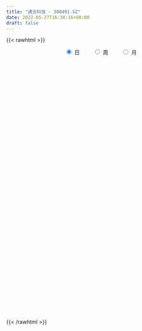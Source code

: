 ```yaml
---
title: "通合科技 - 300491.SZ"
date: 2022-05-27T16:38:16+08:00
draft: false
---
```

{{< rawhtml >}}
    <div style="text-align: center">
        <label style="padding: 1rem;"><input style="margin-right: .5rem" type="radio" name="period" value="D" checked onclick="period_change(this)">日</label>
        <label style="padding: 1rem;"><input style="margin-right: .5rem" type="radio" name="period" value="W" onclick="period_change(this)">周</label>
        <label style="padding: 1rem;"><input style="margin-right: .5rem" type="radio" name="period" value="M" onclick="period_change(this)">月</label>
    </div>
    <div id="chart" style="height: 700px;"></div> 
    <script type="text/javascript">
        const D_v = [13948.4,19381.8,37570.8,44310.82,24847.6,24308.0,22310.34,43161.8,25888.76,32641.6,29821.09,26709.0,24674.2,57715.1,30595.49,54044.24,35312.64,36732.46,38166.21,47975.69,41730.93,34390.0,60940.19,78480.34,66403.81,38265.6,37813.11,47685.21,25389.21,31245.76,39260.74,50496.98,183956.78,298809.95,204972.98,153844.11,131184.79,96449.18,89684.79,148715.15,94822.74,67971.84,66356.14,70506.58,135313.37,93362.8,114290.88,86004.37,120720.79,90449.2,81384.97,90164.79,79800.4,69848.74,54731.0,87238.56,175031.48,116162.11,84969.33,101105.66,153145.0,108611.8,148462.57,102887.6,74727.63,50065.28,94101.2,109326.62,93321.4,82249.11,74484.8,64352.8,58647.03,104726.6,65065.07,79032.83,62464.39,82019.24,49736.4,44159.23,71200.8,50047.88,137968.88,170698.85,110207.08,80088.33,75587.14,70370.25,44088.8,94735.46,96873.98,131435.07,89977.37,140534.05,101908.01,87140.6,71584.44,60074.8,54186.51,68795.0,84301.0,37266.68,51797.6,45757.16,35556.63,32199.0,34395.0,60152.57,74424.2,90766.2,123792.67,120456.32,139812.92,96627.62,89990.58,117020.4,94925.38,129315.22,101140.18,143274.57,129449.69,142805.07,129627.23,231853.88,146975.23,140693.55,157129.57,135102.88,112829.62,151051.4,130101.94,99855.54,101857.8,70991.2,88639.0,97777.0,140818.12,104397.31,72993.0,82160.66,89015.31,119123.17,78336.4,99829.86,83270.2,118944.56,196925.03,90594.37,92175.0,82746.0,92201.4,58481.2,49158.0,45427.2,48865.8,43125.2,60038.0,91337.6,46586.0,43777.4,27794.2,28643.0,59192.2,140447.2,77414.83,89597.28,100137.86,95475.76,61672.16,29931.6,116539.83,126278.76,71324.0,44409.8,43514.2,26745.6,25622.0,32404.8,26249.0,31360.85,18147.0,20364.0,25298.13,32607.0,26745.8,26360.0,33262.0,40231.0,74532.64,41533.0,40263.47,55931.47,37433.45,30846.45,29253.4,28991.84,34768.91,33698.2,23531.97,30594.0,28969.45,27996.0,35740.4,31492.0,25832.0,41616.0,29154.0,26203.4,18177.5,22438.24,61818.6,41192.31,27184.8,24584.4,20465.4,19600.62,25290.0,19695.0,17315.0,17109.8,14377.6,10353.0,19375.02,17492.8,11838.2,14269.0,16331.0,12161.0,23983.2,30646.0,32440.6,26113.42,23576.0,16878.61,15100.0,12103.2,12994.0,21271.4,24965.0,16745.0,14094.0,10945.0,19237.8,22399.0,21374.0,101360.71,65203.04,56512.02,39647.31,23442.84]
const D_histogram = [0.0,-0.0165670655,-0.0024705036,0.0199204108,0.0309937992,0.0336906603,0.0372881174,0.0456373335,0.0455933062,0.0624784581,0.0730244358,0.0623171831,0.0585298422,0.056528381,0.0498787652,0.065439565,0.0684294847,0.0766292285,0.0766408886,0.0955958375,0.0875601191,0.0653815583,0.0864062879,0.0904530798,0.0942891317,0.0733263874,0.0581736665,0.0154154649,-0.0226555207,-0.0678666258,-0.0633359892,-0.0615447023,0.114712736,0.3672084828,0.4006977889,0.4110355895,0.3377369936,0.2374255695,0.1663818593,0.1674435503,0.0722251795,-0.0166096463,-0.0648398328,-0.0728183728,-0.0320093854,-0.0073600044,0.0154581115,-0.0374932829,-0.0189261359,-0.1045197168,-0.2659902849,-0.29108788,-0.2421321415,-0.1934480453,-0.1840596479,-0.1061998901,-0.0307445778,0.031660136,-0.0010596702,0.0174441639,0.0912949354,0.1102409664,0.1535179299,0.0958310607,-0.0038252378,-0.0786055772,-0.0634954501,-0.0265144609,0.0063421724,0.0342387085,0.0038790947,-0.0339700899,-0.1076372361,-0.0828609813,-0.0830079347,-0.1662261005,-0.157647889,-0.1407634604,-0.1479550857,-0.1452721865,-0.0915372994,-0.0958424541,-0.0141901172,0.0992217561,0.1153257723,0.1293206628,0.08799655,0.0043926244,-0.0375211607,-0.0006057107,0.0308159272,0.0940909853,0.0984948713,0.1268090557,0.1447239164,0.0865668006,0.002087755,-0.0708530579,-0.071949983,-0.1547922109,-0.3014060509,-0.3653843787,-0.3599800242,-0.3303342624,-0.3271389421,-0.333562368,-0.2798236377,-0.2033192648,-0.1460872098,-0.0653113088,0.0006088048,0.1016238176,0.1750744502,0.2155116502,0.2320075141,0.2276366433,0.2462732743,0.2892794714,0.3337972554,0.4055241107,0.5081278956,0.5948300069,0.5954650212,0.5579951419,0.4156476931,0.3468204996,0.3632680072,0.3714852748,0.3024289276,0.3569865361,0.4183407855,0.4019277136,0.3399068003,0.2288019389,0.1292492694,0.0552631296,-0.1667863408,-0.4172882139,-0.5668797269,-0.6555758927,-0.7165528376,-0.7821296496,-0.7936769849,-0.7025750398,-0.6319955279,-0.284891805,-0.237672608,-0.2176137839,-0.2604446274,-0.2460426609,-0.3274268591,-0.387254207,-0.4033860174,-0.4075960262,-0.3808478089,-0.3530986778,-0.2928250567,-0.3301679221,-0.3047312547,-0.3229092667,-0.3010030241,-0.2876202471,-0.2043209724,-0.0498297331,0.0315317547,0.1514265128,0.2154526519,0.2763518984,0.2395715324,0.2188925532,0.0467938709,-0.1710915748,-0.260359136,-0.330108905,-0.300253554,-0.2420335568,-0.1723645538,-0.1013315528,-0.0629306386,-0.0647214376,-0.0499807526,-0.0229845619,0.0186266401,0.0454764607,0.0660302076,0.1056604524,0.107065924,0.1441837504,0.1535477392,0.1548861444,0.1769363332,0.1976455529,0.2229981365,0.2117713868,0.1866577474,0.1371385498,0.054822257,-0.0093988761,-0.018047009,-0.0079611725,-0.0338688891,-0.0962175874,-0.1013378695,-0.071365459,-0.0284642953,0.043968822,0.0703879376,0.0868426587,0.0819514886,0.0918305189,0.0738639807,0.0264543316,0.0230039123,0.0261749038,0.0122103516,0.0201186195,-0.0008437295,-0.0273136386,-0.067911086,-0.0684935377,-0.0878429098,-0.0871080074,-0.1010662544,-0.0779612767,-0.0479755386,-0.0291795153,-0.0508628095,-0.0628417932,-0.1362520161,-0.1604061789,-0.1367395588,-0.0999832008,-0.038214273,0.0137449352,0.0427606003,0.0768370168,0.1146766518,0.1430573621,0.1841172336,0.2094922621,0.2193995987,0.2160399642,0.2244702205,0.2476329071,0.2559147816,0.3329861234,0.306699007,0.3190542353,0.2840554357,0.2314123268]
const D_fast = [0.0,-0.0207088319,-0.0072298959,0.0201411212,0.0389629594,0.0500824856,0.063001972,0.0827605215,0.0941148208,0.1266195872,0.1554216738,0.160293717,0.1711388366,0.1832694706,0.1890895461,0.2210102371,0.241107528,0.2684645789,0.2876364612,0.3304903695,0.3443446808,0.3385115096,0.3811378112,0.4077978731,0.4352062079,0.4325750604,0.4319657561,0.3930614208,0.349326555,0.2871487934,0.2758454327,0.262250544,0.4671861664,0.8114840338,0.9451477871,1.0582444852,1.0693801377,1.028425106,0.9989768606,1.0418994391,0.9647373632,0.8717501258,0.8073099811,0.781126848,0.813933489,0.8367428689,0.8634255127,0.8011007976,0.8149364106,0.7032129004,0.4752447611,0.377375196,0.3657978991,0.366119984,0.3294934694,0.3808032546,0.4485724225,0.5188921703,0.4859074465,0.5087723217,0.6054468271,0.6519530996,0.7336095456,0.6998804416,0.5992678336,0.5048361,0.5040723645,0.5344247385,0.5688669149,0.6053231281,0.575933288,0.5295915809,0.4290151257,0.4330761352,0.4121771981,0.2874025072,0.2565687464,0.2382623099,0.1940819132,0.1604467657,0.1912973281,0.1630315598,0.2411363674,0.3793536798,0.4242891389,0.4706141951,0.4512892198,0.3687834504,0.3174893751,0.3542533974,0.3933790171,0.4801768216,0.5092044254,0.5692208736,0.6233167135,0.5868012978,0.502844191,0.4121901136,0.3931056928,0.2715654121,0.0496000593,-0.105724363,-0.1903150146,-0.2432528184,-0.3218422336,-0.4116562515,-0.4278734307,-0.4021988739,-0.3814886214,-0.3170405476,-0.2509682328,-0.1245472656,-0.0073280204,0.0869870921,0.1614848345,0.2140231246,0.2942280741,0.4095541391,0.5375212369,0.7106291199,0.9402648788,1.1756744918,1.3251757613,1.4272046675,1.388769142,1.4066470734,1.5139115828,1.6150001691,1.6215510539,1.7653552963,1.9312947421,2.0153635986,2.0383193853,1.9844150087,1.9171746566,1.8570042991,1.5932582436,1.2384343169,0.9471228722,0.6945327332,0.454417579,0.1933083546,-0.0166582269,-0.1012000417,-0.1886194119,0.0872613598,0.0750624048,0.0407177829,-0.0672242174,-0.1143329161,-0.2775738291,-0.4342147287,-0.5511930435,-0.6573020588,-0.7257657938,-0.7862913321,-0.7992239752,-0.9191088212,-0.9698549675,-1.0687602962,-1.1221048096,-1.1806270943,-1.1484080628,-1.0063742567,-0.9171298302,-0.7593784439,-0.6414891419,-0.5115019207,-0.4883894036,-0.4543452446,-0.6147454591,-0.8754037985,-1.0297611437,-1.182038139,-1.2272461765,-1.2295345685,-1.2029567039,-1.1572565912,-1.1345883365,-1.152559495,-1.1503139982,-1.129063948,-1.0827960859,-1.0445771502,-1.0075158513,-0.9414704934,-0.9132985408,-0.8401347769,-0.7923838532,-0.7523239119,-0.6860396398,-0.6159190318,-0.5348169141,-0.4931008172,-0.4715500197,-0.4867845798,-0.5553953083,-0.6219661605,-0.6351260457,-0.6270305023,-0.6614054411,-0.7478085364,-0.7782632858,-0.76613224,-0.7303471502,-0.6469218273,-0.6029057274,-0.5647403416,-0.5491436395,-0.5163069795,-0.5158075225,-0.5566035887,-0.5543030299,-0.5445883125,-0.5555002768,-0.542562354,-0.5637356355,-0.5970339542,-0.654609173,-0.6723150092,-0.7136251087,-0.7346672082,-0.7738920188,-0.7702773602,-0.7522855068,-0.7407843623,-0.7751833589,-0.802872791,-0.9103460179,-0.9746017253,-0.985119995,-0.9733594371,-0.9211440777,-0.8657486356,-0.8260428205,-0.7727571497,-0.7062483518,-0.642103301,-0.5550141211,-0.4772660271,-0.4125087908,-0.3618584342,-0.2973106229,-0.2122397094,-0.1399791395,0.020338733,0.0707263685,0.1628451555,0.1988602149,0.2040701877]
const D_slow = [0.0,-0.0041417664,-0.0047593923,0.0002207104,0.0079691602,0.0163918253,0.0257138546,0.037123188,0.0485215146,0.0641411291,0.082397238,0.0979765338,0.1126089944,0.1267410896,0.1392107809,0.1555706722,0.1726780433,0.1918353504,0.2109955726,0.234894532,0.2567845617,0.2731299513,0.2947315233,0.3173447932,0.3409170762,0.359248673,0.3737920896,0.3776459559,0.3719820757,0.3550154192,0.3391814219,0.3237952464,0.3524734304,0.4442755511,0.5444499983,0.6472088956,0.7316431441,0.7909995364,0.8325950013,0.8744558888,0.8925121837,0.8883597721,0.8721498139,0.8539452207,0.8459428744,0.8441028733,0.8479674012,0.8385940804,0.8338625465,0.8077326173,0.741235046,0.668463076,0.6079300406,0.5595680293,0.5135531173,0.4870031448,0.4793170003,0.4872320343,0.4869671168,0.4913281578,0.5141518916,0.5417121332,0.5800916157,0.6040493809,0.6030930714,0.5834416771,0.5675678146,0.5609391994,0.5625247425,0.5710844196,0.5720541933,0.5635616708,0.5366523618,0.5159371165,0.4951851328,0.4536286077,0.4142166354,0.3790257703,0.3420369989,0.3057189523,0.2828346274,0.2588740139,0.2553264846,0.2801319236,0.3089633667,0.3412935324,0.3632926699,0.364390826,0.3550105358,0.3548591081,0.3625630899,0.3860858362,0.4107095541,0.442411818,0.4785927971,0.5002344972,0.500756436,0.4830431715,0.4650556758,0.426357623,0.3510061103,0.2596600156,0.1696650096,0.087081444,0.0052967085,-0.0780938835,-0.148049793,-0.1988796091,-0.2354014116,-0.2517292388,-0.2515770376,-0.2261710832,-0.1824024706,-0.1285245581,-0.0705226796,-0.0136135187,0.0479547999,0.1202746677,0.2037239815,0.3051050092,0.4321369831,0.5808444849,0.7297107402,0.8692095256,0.9731214489,1.0598265738,1.1506435756,1.2435148943,1.3191221262,1.4083687602,1.5129539566,1.613435885,1.6984125851,1.7556130698,1.7879253872,1.8017411695,1.7600445844,1.6557225309,1.5140025991,1.350108626,1.1709704166,0.9754380042,0.777018758,0.601374998,0.443376116,0.3721531648,0.3127350128,0.2583315668,0.19322041,0.1317097448,0.04985303,-0.0469605218,-0.1478070261,-0.2497060327,-0.3449179849,-0.4331926543,-0.5063989185,-0.588940899,-0.6651237127,-0.7458510294,-0.8211017854,-0.8930068472,-0.9440870903,-0.9565445236,-0.9486615849,-0.9108049567,-0.8569417937,-0.7878538191,-0.727960936,-0.6732377977,-0.66153933,-0.7043122237,-0.7694020077,-0.851929234,-0.9269926225,-0.9875010117,-1.0305921501,-1.0559250383,-1.071657698,-1.0878380574,-1.1003332455,-1.106079386,-1.101422726,-1.0900536108,-1.0735460589,-1.0471309458,-1.0203644648,-0.9843185272,-0.9459315924,-0.9072100563,-0.862975973,-0.8135645848,-0.7578150507,-0.704872204,-0.6582077671,-0.6239231296,-0.6102175654,-0.6125672844,-0.6170790367,-0.6190693298,-0.6275365521,-0.6515909489,-0.6769254163,-0.694766781,-0.7018828549,-0.6908906494,-0.673293665,-0.6515830003,-0.6310951281,-0.6081374984,-0.5896715032,-0.5830579203,-0.5773069422,-0.5707632163,-0.5677106284,-0.5626809735,-0.5628919059,-0.5697203156,-0.5866980871,-0.6038214715,-0.6257821989,-0.6475592008,-0.6728257644,-0.6923160835,-0.7043099682,-0.711604847,-0.7243205494,-0.7400309977,-0.7740940017,-0.8141955465,-0.8483804362,-0.8733762364,-0.8829298046,-0.8794935708,-0.8688034208,-0.8495941665,-0.8209250036,-0.7851606631,-0.7391313547,-0.6867582892,-0.6319083895,-0.5778983984,-0.5217808433,-0.4598726166,-0.3958939212,-0.3126473903,-0.2359726386,-0.1562090797,-0.0851952208,-0.0273421391]
const D_data = [['2021-05-18', 12.0101, 12.1499, 11.8304, 12.1499],['2021-05-19', 12.0601, 11.8903, 11.8604, 12.1],['2021-05-20', 11.8604, 12.2597, 11.8205, 12.4295],['2021-05-21', 12.2897, 12.4694, 12.2697, 12.9785],['2021-05-24', 12.2398, 12.4394, 12.2398, 12.5692],['2021-05-25', 12.4794, 12.3995, 12.1799, 12.4794],['2021-05-26', 12.4195, 12.4594, 12.2897, 12.5093],['2021-05-27', 12.5592, 12.5892, 12.5592, 13.0285],['2021-05-28', 12.4594, 12.5493, 12.4295, 12.699],['2021-05-31', 12.5393, 12.8587, 12.4394, 12.8787],['2021-06-01', 12.8587, 12.9186, 12.6591, 12.9586],['2021-06-02', 12.8787, 12.719, 12.709, 13.0185],['2021-06-03', 12.7, 12.83, 12.63, 12.92],['2021-06-04', 13.0, 12.9, 12.83, 13.51],['2021-06-07', 12.77, 12.88, 12.76, 13.04],['2021-06-08', 12.85, 13.25, 12.76, 13.4],['2021-06-09', 13.16, 13.22, 13.13, 13.55],['2021-06-10', 13.12, 13.4, 13.06, 13.4],['2021-06-11', 13.4, 13.41, 13.3, 13.7],['2021-06-15', 13.33, 13.8, 13.16, 13.81],['2021-06-16', 13.75, 13.6, 13.3, 13.79],['2021-06-17', 13.52, 13.44, 13.25, 13.66],['2021-06-18', 13.45, 14.08, 13.32, 14.3],['2021-06-21', 14.6, 14.05, 14.0, 14.61],['2021-06-22', 13.64, 14.19, 13.6, 14.19],['2021-06-23', 14.1, 13.95, 13.94, 14.29],['2021-06-24', 13.95, 14.03, 13.72, 14.22],['2021-06-25', 14.15, 13.61, 13.39, 14.15],['2021-06-28', 13.59, 13.5, 13.44, 13.72],['2021-06-29', 13.59, 13.2, 13.15, 13.64],['2021-06-30', 13.31, 13.71, 13.27, 14.11],['2021-07-01', 13.96, 13.69, 13.53, 14.33],['2021-07-02', 13.63, 16.43, 13.47, 16.43],['2021-07-05', 17.59, 18.8, 17.0, 19.22],['2021-07-06', 18.1, 17.21, 16.73, 18.65],['2021-07-07', 17.31, 17.45, 16.81, 17.57],['2021-07-08', 17.03, 16.63, 16.47, 17.3],['2021-07-09', 16.6, 16.16, 15.95, 16.69],['2021-07-12', 16.2, 16.34, 16.03, 16.59],['2021-07-13', 16.18, 17.31, 15.81, 17.32],['2021-07-14', 17.2, 16.07, 16.01, 17.2],['2021-07-15', 15.88, 15.8, 15.42, 16.39],['2021-07-16', 15.68, 16.03, 15.67, 16.6],['2021-07-19', 15.82, 16.45, 15.6, 16.47],['2021-07-20', 16.05, 17.23, 16.01, 17.68],['2021-07-21', 17.01, 17.31, 16.7, 17.31],['2021-07-22', 17.07, 17.54, 16.83, 18.39],['2021-07-23', 17.4, 16.62, 16.4, 17.4],['2021-07-26', 16.2, 17.52, 16.07, 18.92],['2021-07-27', 17.89, 16.1, 16.0, 18.01],['2021-07-28', 15.45, 14.44, 14.28, 15.72],['2021-07-29', 14.59, 15.52, 14.59, 15.91],['2021-07-30', 15.95, 16.39, 15.69, 16.5],['2021-08-02', 16.78, 16.56, 16.21, 16.89],['2021-08-03', 16.95, 16.15, 16.08, 16.96],['2021-08-04', 16.26, 17.2, 16.2, 17.21],['2021-08-05', 17.71, 17.6, 17.22, 19.49],['2021-08-06', 17.53, 17.88, 16.63, 18.26],['2021-08-09', 17.53, 16.85, 16.66, 17.56],['2021-08-10', 16.65, 17.53, 16.59, 18.0],['2021-08-11', 17.23, 18.59, 17.21, 18.88],['2021-08-12', 18.26, 18.31, 17.81, 18.47],['2021-08-13', 18.03, 18.97, 17.53, 19.19],['2021-08-16', 19.39, 17.85, 17.7, 19.39],['2021-08-17', 17.85, 17.02, 16.66, 18.06],['2021-08-18', 16.87, 16.91, 16.63, 17.46],['2021-08-19', 16.51, 17.9, 16.12, 18.64],['2021-08-20', 17.67, 18.36, 17.51, 18.6],['2021-08-23', 18.43, 18.57, 18.22, 18.9],['2021-08-24', 18.44, 18.77, 18.26, 18.96],['2021-08-25', 18.96, 18.13, 18.06, 18.96],['2021-08-26', 18.21, 17.92, 17.88, 18.76],['2021-08-27', 17.82, 17.19, 17.16, 18.01],['2021-08-30', 17.28, 18.29, 17.27, 19.32],['2021-08-31', 18.61, 18.05, 17.46, 18.65],['2021-09-01', 18.41, 16.75, 16.62, 18.41],['2021-09-02', 16.5, 17.63, 16.5, 17.77],['2021-09-03', 17.62, 17.74, 17.5, 18.8],['2021-09-06', 18.03, 17.4, 17.08, 18.19],['2021-09-07', 17.4, 17.44, 17.14, 17.75],['2021-09-08', 17.5, 18.18, 17.2, 18.28],['2021-09-09', 18.1, 17.55, 17.3, 18.13],['2021-09-10', 17.57, 18.83, 17.2, 19.0],['2021-09-13', 18.86, 19.83, 18.42, 20.7],['2021-09-14', 19.85, 19.09, 18.89, 20.3],['2021-09-15', 18.89, 19.29, 18.4, 19.67],['2021-09-16', 19.38, 18.66, 18.21, 19.5],['2021-09-17', 18.43, 17.88, 17.48, 18.78],['2021-09-22', 17.45, 18.1, 17.3, 18.32],['2021-09-23', 18.2, 19.11, 18.2, 19.45],['2021-09-24', 18.81, 19.29, 18.4, 19.72],['2021-09-27', 19.14, 20.05, 18.56, 20.38],['2021-09-28', 19.5, 19.63, 18.61, 19.87],['2021-09-29', 19.02, 20.17, 19.02, 21.31],['2021-09-30', 20.4, 20.34, 19.66, 20.98],['2021-10-08', 20.8, 19.44, 19.23, 20.99],['2021-10-11', 19.57, 18.83, 18.0, 19.65],['2021-10-12', 18.98, 18.59, 18.14, 19.6],['2021-10-13', 18.35, 19.3, 18.18, 19.35],['2021-10-14', 18.9, 18.02, 18.01, 18.9],['2021-10-15', 18.03, 16.47, 16.44, 18.1],['2021-10-18', 16.15, 16.71, 16.12, 16.72],['2021-10-19', 16.71, 17.16, 16.56, 17.76],['2021-10-20', 16.82, 17.3, 16.46, 17.43],['2021-10-21', 17.3, 16.8, 16.78, 17.47],['2021-10-22', 17.1, 16.4, 16.28, 17.1],['2021-10-25', 16.22, 17.02, 16.16, 17.06],['2021-10-26', 17.0, 17.44, 16.65, 17.68],['2021-10-27', 17.25, 17.39, 17.09, 18.22],['2021-10-28', 16.5, 17.94, 16.23, 18.1],['2021-10-29', 19.11, 18.09, 17.8, 19.79],['2021-11-01', 17.46, 18.99, 16.98, 19.18],['2021-11-02', 18.45, 19.2, 18.45, 20.0],['2021-11-03', 18.96, 19.23, 18.5, 19.8],['2021-11-04', 19.15, 19.25, 18.86, 19.66],['2021-11-05', 19.7, 19.2, 18.78, 20.7],['2021-11-08', 18.96, 19.72, 18.44, 19.83],['2021-11-09', 19.65, 20.42, 19.52, 20.99],['2021-11-10', 20.28, 20.95, 19.74, 20.97],['2021-11-11', 21.09, 21.94, 20.5, 22.66],['2021-11-12', 21.88, 23.22, 21.61, 23.37],['2021-11-15', 23.61, 24.05, 22.6, 24.3],['2021-11-16', 23.7, 23.78, 23.0, 24.77],['2021-11-17', 25.19, 23.78, 23.3, 26.44],['2021-11-18', 23.72, 22.5, 22.4, 24.78],['2021-11-19', 23.19, 23.3, 22.35, 23.69],['2021-11-22', 23.5, 24.67, 23.31, 25.27],['2021-11-23', 24.67, 25.1, 24.11, 26.68],['2021-11-24', 25.13, 24.42, 24.08, 26.3],['2021-11-25', 24.13, 26.39, 24.1, 27.53],['2021-11-26', 27.01, 27.31, 26.08, 28.3],['2021-11-29', 26.11, 27.01, 26.11, 27.59],['2021-11-30', 27.35, 26.76, 25.6, 27.8],['2021-12-01', 26.4, 26.15, 25.8, 27.15],['2021-12-02', 26.25, 26.12, 25.99, 27.55],['2021-12-03', 26.11, 26.3, 25.12, 26.94],['2021-12-06', 25.6, 23.85, 23.4, 26.12],['2021-12-07', 23.7, 22.22, 22.0, 23.86],['2021-12-08', 22.38, 22.23, 21.92, 22.6],['2021-12-09', 22.5, 22.06, 21.44, 22.5],['2021-12-10', 22.19, 21.63, 17.66, 22.95],['2021-12-13', 21.63, 20.78, 20.28, 21.75],['2021-12-14', 20.9, 20.74, 20.57, 21.53],['2021-12-15', 20.9, 21.74, 20.71, 22.17],['2021-12-16', 21.74, 21.46, 20.9, 21.94],['2021-12-17', 21.68, 25.75, 21.57, 25.75],['2021-12-20', 25.7, 22.9, 22.88, 25.75],['2021-12-21', 22.93, 22.6, 22.3, 23.58],['2021-12-22', 22.6, 21.59, 21.38, 22.71],['2021-12-23', 21.85, 22.05, 21.24, 22.5],['2021-12-24', 22.45, 20.45, 20.41, 22.45],['2021-12-27', 20.57, 20.05, 19.8, 20.86],['2021-12-28', 20.15, 20.06, 19.8, 20.38],['2021-12-29', 20.06, 19.8, 19.71, 20.09],['2021-12-30', 19.8, 19.89, 19.63, 20.07],['2021-12-31', 19.9, 19.7, 19.64, 20.12],['2022-01-04', 19.64, 20.02, 19.36, 20.22],['2022-01-05', 20.08, 18.53, 18.35, 20.08],['2022-01-06', 18.38, 18.94, 18.22, 19.19],['2022-01-07', 18.99, 18.06, 18.03, 18.99],['2022-01-10', 18.06, 18.21, 17.88, 18.4],['2022-01-11', 18.16, 17.84, 17.75, 18.35],['2022-01-12', 17.99, 18.65, 17.99, 18.73],['2022-01-13', 18.5, 19.95, 18.28, 20.15],['2022-01-14', 19.51, 19.53, 19.39, 20.22],['2022-01-17', 19.42, 20.5, 19.4, 20.64],['2022-01-18', 20.44, 20.32, 19.57, 20.95],['2022-01-19', 20.22, 20.7, 19.7, 21.26],['2022-01-20', 20.34, 19.64, 19.64, 20.96],['2022-01-21', 19.56, 19.77, 19.25, 19.97],['2022-01-24', 20.21, 17.36, 17.36, 20.88],['2022-01-25', 17.18, 15.58, 15.5, 17.34],['2022-01-26', 15.93, 16.08, 15.59, 16.48],['2022-01-27', 16.29, 15.54, 15.5, 16.29],['2022-01-28', 15.87, 16.3, 15.74, 16.51],['2022-02-07', 16.92, 16.54, 16.32, 16.95],['2022-02-08', 16.59, 16.72, 16.36, 16.75],['2022-02-09', 16.76, 16.86, 16.48, 16.9],['2022-02-10', 16.86, 16.53, 16.43, 16.96],['2022-02-11', 16.45, 15.92, 15.86, 16.52],['2022-02-14', 15.81, 15.96, 15.71, 16.23],['2022-02-15', 16.0, 16.04, 15.69, 16.15],['2022-02-16', 16.08, 16.25, 16.02, 16.34],['2022-02-17', 16.25, 16.12, 16.05, 16.56],['2022-02-18', 16.09, 16.06, 15.81, 16.19],['2022-02-21', 16.07, 16.38, 16.0, 16.38],['2022-02-22', 16.45, 15.95, 15.86, 16.45],['2022-02-23', 16.0, 16.46, 15.93, 16.61],['2022-02-24', 16.33, 16.22, 16.04, 17.38],['2022-02-25', 16.34, 16.14, 16.07, 16.79],['2022-02-28', 16.14, 16.47, 15.64, 16.5],['2022-03-01', 16.58, 16.6, 16.48, 17.08],['2022-03-02', 16.5, 16.84, 16.43, 16.88],['2022-03-03', 16.99, 16.49, 16.43, 17.0],['2022-03-04', 16.4, 16.28, 16.11, 16.6],['2022-03-07', 16.23, 15.81, 15.77, 16.25],['2022-03-08', 15.8, 15.03, 14.91, 15.97],['2022-03-09', 15.14, 14.79, 14.08, 15.3],['2022-03-10', 15.2, 15.19, 15.06, 15.36],['2022-03-11', 15.19, 15.33, 14.75, 15.42],['2022-03-14', 15.45, 14.73, 14.71, 15.45],['2022-03-15', 14.51, 13.89, 13.83, 14.73],['2022-03-16', 14.06, 14.25, 13.61, 14.35],['2022-03-17', 14.38, 14.59, 14.34, 14.87],['2022-03-18', 14.51, 14.81, 14.5, 14.88],['2022-03-21', 14.81, 15.4, 14.81, 15.55],['2022-03-22', 15.34, 15.04, 14.88, 15.46],['2022-03-23', 15.04, 15.0, 14.87, 15.33],['2022-03-24', 14.92, 14.74, 14.69, 14.98],['2022-03-25', 14.65, 14.92, 14.65, 15.06],['2022-03-28', 15.75, 14.53, 14.32, 15.75],['2022-03-29', 14.3, 13.94, 13.9, 14.48],['2022-03-30', 13.97, 14.29, 13.97, 14.56],['2022-03-31', 14.21, 14.31, 14.1, 14.41],['2022-04-01', 14.2, 14.0, 13.97, 14.26],['2022-04-06', 14.0, 14.19, 13.88, 14.2],['2022-04-07', 14.12, 13.72, 13.67, 14.15],['2022-04-08', 13.73, 13.43, 13.2, 13.88],['2022-04-11', 13.42, 12.95, 12.86, 13.42],['2022-04-12', 13.07, 13.2, 12.74, 13.21],['2022-04-13', 13.1, 12.76, 12.75, 13.1],['2022-04-14', 12.79, 12.8, 12.76, 13.01],['2022-04-15', 12.68, 12.41, 12.28, 12.72],['2022-04-18', 12.41, 12.73, 12.13, 12.76],['2022-04-19', 12.77, 12.81, 12.71, 13.06],['2022-04-20', 12.95, 12.67, 12.57, 13.04],['2022-04-21', 12.6, 12.02, 12.0, 12.73],['2022-04-22', 12.07, 11.9, 11.81, 12.17],['2022-04-25', 11.86, 10.71, 10.71, 11.89],['2022-04-26', 10.71, 10.83, 10.61, 11.55],['2022-04-27', 10.6, 11.19, 10.25, 11.24],['2022-04-28', 11.01, 11.3, 11.01, 11.54],['2022-04-29', 11.19, 11.7, 11.17, 11.88],['2022-05-05', 12.0, 11.75, 11.42, 12.0],['2022-05-06', 11.55, 11.58, 11.4, 11.73],['2022-05-09', 11.69, 11.74, 11.5, 11.95],['2022-05-10', 11.69, 11.94, 11.51, 11.99],['2022-05-11', 11.83, 11.99, 11.8, 12.4],['2022-05-12', 11.91, 12.36, 11.91, 12.43],['2022-05-13', 12.55, 12.4, 12.13, 12.57],['2022-05-16', 12.52, 12.38, 12.19, 12.6],['2022-05-17', 12.38, 12.32, 12.18, 12.41],['2022-05-18', 12.33, 12.58, 12.33, 12.75],['2022-05-19', 12.48, 12.97, 12.35, 13.0],['2022-05-20', 12.96, 13.01, 12.8, 13.17],['2022-05-23', 13.06, 14.29, 13.06, 15.45],['2022-05-24', 14.53, 13.35, 13.25, 14.8],['2022-05-25', 13.35, 14.02, 13.02, 14.35],['2022-05-26', 14.12, 13.59, 13.44, 14.18],['2022-05-27', 13.7, 13.33, 13.1, 13.7]]
const W_v = [103287.58,101425.06,74272.59,116727.82,261145.29,113539.59,142768.62,241154.87,182483.73,293998.28,242732.89,241773.75,494084.04,274143.1,257810.31,132520.82,145469.96,120966.05,108997.35,117570.84,172022.73,82042.28,146090.47,119433.84,191932.17,170856.07,320278.41,137972.03,89984.86,78919.8,75048.75,46565.06,59694.38,42630.21,59294.39,65591.28,49568.76,69622.49,48117.68,71769.64,66317.39,76866.81,110917.48,99172.16,125877.05,61092.64,46400.93,41669.72,44934.08,72289.0,208346.81,65568.82,123740.16,322236.13,142432.02,132948.3,145353.73,92389.05,158665.89,209334.02,466497.2000000001,424993.91,192317.42,184471.32,213195.14,191610.2,163687.32,274072.45,223913.18,193567.38,94323.85,101418.83,229300.41,176066.41,305191.38,280221.46,305014.97,283789.13,122032.53,109287.03,120310.02,181234.5,229838.64,490352.79,281423.88,148729.21,197808.61,184801.49,114863.51,92276.06,76724.85,28002.19,77437.85,63193.55,55653.15,45799.82,39282.3,48521.09,84774.98,66566.22,48259.37,100495.52,49456.92,46308.62,55066.39,51237.92,60128.5,55192.27,222923.87,190627.01,130462.46,92892.4,117695.03,18835.6,100386.9,108200.75,181948.88,130687.2,67764.54,37645.29,47185.37,42206.42,36130.52,42016.73,103944.85,96576.79,86500.34,224743.39,182833.53,79589.3,108525.27,97700.81,140642.5,186895.91,187488.02,325795.5,402257.52,634199.3100000001,306498.97,177095.99,152040.38,113715.74,93497.39,48793.46,73103.47,233587.94,163050.2,126422.18,76860.67,68791.55,30778.22,71493.96,214924.53,198325.15,101942.82,198234.48,134588.75,137722.14,132773.88,293553.4,892207.6900000001,954314.75,549391.11,305687.5,123865.87,44671.84,698747.17,574599.99,852280.12,1399250.6300000001,767810.8400000001,730724.5599999999,469839.8100000001,348573.87,246933.88,217363.36,367874.73,272500.28,269877.31,213191.48,306004.78,182149.87,143828.6,85904.2,82561.22,224424.2,202788.8,195409.12,246984.0,282158.38,215190.8,228562.07,206676.21,355150.27,411963.76,53562.96,117910.8,140905.02,140516.5,171560.99,194851.04,185036.81,268648.07,330349.47,885261.01,467550.66,499478.0,462520.1499999999,503011.89,596294.36,431108.33,373055.14,393308.13,353113.19,506951.65,235698.24,463854.5,87140.6,338941.75,202577.07,383530.64,563907.84,598105.04,791954.96,686215.4099999999,459120.54,489384.4,499504.19,554641.8,245057.4,241739.0,333491.43,376814.66,402066.59,142382.25,123161.93,215918.64,193728.24,151584.92,150029.85,137589.14,175245.51,64585.62,78530.42,72092.0,136759.22,31978.61,88078.6,88049.8,286165.92]
const W_histogram = [0.0,-0.0556298575,-0.3638361122,-0.0585055675,0.105340585,-0.3578619462,-0.6343560281,-0.6497388998,-0.9535759532,-0.8002357344,-0.6217669444,-0.3966598825,-0.0291174423,0.1125582638,0.0419808612,-0.0765653288,-0.0647773623,-0.287430086,-0.5797834299,-0.6522533781,-0.671984874,-0.6694584015,-0.5293959953,-0.4123682503,-0.1864124181,0.0143022797,0.2573671717,0.2469921633,0.255944928,0.2880527448,0.1439506624,0.0449163293,-0.1302476805,-0.2004549749,-0.4432153874,-0.6944685694,-0.7899251014,-0.829287949,-0.7684461317,-0.7945162982,-0.7465139071,-0.6204415167,-0.4506311744,-0.3249203647,-0.1728770189,-0.2238373709,-0.3231161081,-0.2500849395,-0.1563212532,-0.0305794499,0.2894344905,0.6284995593,0.7853808428,0.7216941687,0.503610027,0.3455751652,0.2071924485,0.1261297317,0.1442171294,0.33912334,0.5109084278,0.6057780189,0.5791908802,0.3994653086,0.3253086345,0.2886086937,0.3658499303,0.3796532761,0.4457648836,0.3605083773,0.3178249992,0.3167149612,0.3460912694,0.3890689426,0.4017515045,0.521921688,0.5452505268,0.5092317107,0.4271889537,0.2922231443,0.2713089612,0.2924084863,0.3004802557,0.4388030479,0.4912373022,0.4999907061,0.4644702575,0.4606197589,0.3496229993,0.2943556544,0.1029478703,-0.0505804599,-0.1849475779,-0.3004777166,-0.3464889032,-0.3457252568,-0.3900733129,-0.3575467016,-0.252876117,-0.2423360276,-0.2015909744,-0.1939298648,-0.1827523111,-0.1790936389,-0.2143417433,-0.2620796835,-0.2533769457,-0.1964453749,-0.0901491357,0.0085870339,0.07699947,0.1149984309,0.1227590325,0.1178937612,0.1465124613,0.1394902487,0.1853627818,0.1430521218,0.0938722081,0.0408427697,0.0033780379,-0.0217365968,-0.0129001205,0.0116834022,0.0518350922,0.0804082568,0.1204264688,0.1550542367,0.1726666996,0.131787169,0.0439823821,-0.0234912772,0.015198586,-0.0205259022,0.0576719855,0.1578095427,0.3622945318,0.40019193,0.2492240984,0.1261179143,0.033016237,-0.0715225645,-0.166112407,-0.1949799872,-0.2170086923,-0.174485011,-0.1525873203,-0.1093754575,-0.0764799481,-0.0694440716,-0.0635363551,-0.0406572085,0.0242421776,0.0514969775,0.0606243276,0.1221140662,0.1288229017,0.164904559,0.1495909873,0.2121133887,0.6490493832,0.5272734936,0.4828988664,0.3665695148,0.284316645,0.2538448164,0.3492232296,0.455891648,0.4636096074,0.7894884811,0.9391101442,0.9427909723,0.6755312201,0.3904526269,0.1031672501,-0.1165207911,-0.2979934182,-0.5045694007,-0.73910665,-0.9173035801,-0.9493657621,-0.9834704474,-1.0313866658,-1.0334022847,-0.9028895244,-0.738051977,-0.5306241051,-0.3979164104,-0.2830494207,-0.2306067847,-0.188300835,-0.0878750557,-0.017886119,0.109673664,-0.0241490394,-0.1070236232,-0.1075044249,-0.0841072711,-0.0531477003,-0.0016681471,0.0701442462,0.1609872986,0.1858771973,0.3776606295,0.4659387447,0.492586552,0.5240347678,0.5033183536,0.5596113661,0.6344188894,0.6069734181,0.4797551806,0.4053432193,0.4014676859,0.3109031207,0.3206521695,0.3690595968,0.3138741435,0.0638336455,-0.1103049483,-0.1151705704,-0.0504358574,0.240353852,0.4055973661,0.7333675996,0.8237880093,0.5252519314,0.5583353264,0.195102144,-0.1075676145,-0.4129634957,-0.5046445392,-0.5349127306,-0.7606461859,-0.8981299133,-0.9378610919,-0.9159315773,-0.8505872631,-0.8290794435,-0.8068437298,-0.7432733307,-0.7211657405,-0.702225287,-0.7133802586,-0.7086407512,-0.6727887335,-0.6126765846,-0.4791248156,-0.3188532071,-0.1680162148]
const W_fast = [0.0,-0.0695373219,-0.4687026047,-0.1779984518,0.0121828469,-0.5404851709,-0.9755682598,-1.1533858564,-1.6956168981,-1.7423356128,-1.719308559,-1.5933664677,-1.233103388,-1.0632881161,-1.1233703033,-1.2610578255,-1.2654641996,-1.5599744448,-1.9972736461,-2.232806939,-2.4205346534,-2.5853727812,-2.5776593738,-2.5637236914,-2.3843709637,-2.180080696,-1.8726740111,-1.8213009786,-1.7483619819,-1.644240979,-1.7523553957,-1.8401606465,-2.0478865764,-2.1682076146,-2.521771874,-2.9466421983,-3.2395800057,-3.4862648405,-3.6175345561,-3.8422337971,-3.9808598828,-4.0098978715,-3.9527453229,-3.9082646044,-3.7994405132,-3.9063602081,-4.0864179723,-4.0759080386,-4.0212246656,-3.9031277247,-3.5107551617,-3.014565203,-2.6613387089,-2.5446018408,-2.6367834758,-2.7084245462,-2.7950091508,-2.8445394346,-2.7903977547,-2.5107107091,-2.2111985142,-1.9648844184,-1.8466738372,-1.9265330816,-1.919362597,-1.8839103643,-1.7152066452,-1.6064899803,-1.428937152,-1.4240665639,-1.3872936922,-1.30922499,-1.1933258644,-1.0530809556,-0.9399605176,-0.6893099121,-0.5296684416,-0.43837933,-0.4136248485,-0.4755348719,-0.4286218147,-0.334420168,-0.2512283347,-0.0032047805,0.1720387993,0.3057898798,0.3863869955,0.4976914366,0.4741004269,0.4924219955,0.326751179,0.1605777338,-0.0200262786,-0.2106758464,-0.3433092588,-0.4289769266,-0.570843311,-0.627703375,-0.5862518197,-0.6362957372,-0.6459484276,-0.6867697842,-0.7212803082,-0.7623950458,-0.851228586,-0.9644864471,-1.0191279457,-1.0113077187,-0.9275487634,-0.8266658353,-0.7390035318,-0.6722549631,-0.6338046034,-0.6091964344,-0.543949619,-0.5160992693,-0.4238860408,-0.4304336703,-0.456145532,-0.498964278,-0.5355845003,-0.5661332842,-0.5605218381,-0.5330174648,-0.4799070018,-0.4312317729,-0.3611069438,-0.2877156167,-0.2269364788,-0.2348692172,-0.3116784086,-0.3850248872,-0.3425353774,-0.3833913413,-0.2907754572,-0.1511855143,0.1438731077,0.2818184885,0.1931566815,0.101579976,0.0167323579,-0.1056870848,-0.2418050289,-0.319417606,-0.3956984842,-0.3967960556,-0.413045195,-0.3971771966,-0.3834016742,-0.3937268156,-0.4037031878,-0.3909883434,-0.3200284129,-0.2798993686,-0.2556159366,-0.1635976815,-0.1246831205,-0.0473753235,-0.0252911484,0.0902596001,0.6894579405,0.6995004243,0.7758505137,0.7511635408,0.7399898322,0.7729792078,0.9556634284,1.1763047588,1.2999251201,1.823176114,2.2075753131,2.4469538843,2.3485769372,2.1611115007,1.8996179364,1.6507996974,1.3948287158,1.0621103831,0.6427964713,0.2352736461,-0.0341299764,-0.3141022735,-0.6198651584,-0.8802313485,-0.9754409693,-0.9951164161,-0.9203445705,-0.8871159784,-0.8430113439,-0.848220404,-0.8529896631,-0.7745326477,-0.7090152408,-0.5540370417,-0.693897005,-0.8035274946,-0.8308844025,-0.8285140665,-0.8108414208,-0.7597789043,-0.6704304495,-0.5393405724,-0.4679813744,-0.1817827848,0.0229800166,0.1727744619,0.3352313696,0.4403445438,0.6365403978,0.8699526435,0.9942505267,0.9869710844,1.0138949278,1.110386316,1.097547531,1.1874596221,1.3281319486,1.3514150312,1.1173329445,0.9156181137,0.881959849,0.9340855977,1.2849637701,1.5516066257,2.062718759,2.3590861711,2.191863076,2.3645303026,2.0500726562,1.7205109941,1.311874239,1.0940320607,0.9300356866,0.5141406848,0.1521244791,-0.1220719725,-0.3291253522,-0.4764278537,-0.662189895,-0.8416651137,-0.9639130473,-1.1220968922,-1.2787127605,-1.4682127968,-1.6406334772,-1.7729786429,-1.8660356401,-1.852265075,-1.7717067682,-1.6628738296]
const W_slow = [0.0,-0.0139074644,-0.1048664924,-0.1194928843,-0.0931577381,-0.1826232246,-0.3412122317,-0.5036469566,-0.7420409449,-0.9420998785,-1.0975416146,-1.1967065852,-1.2039859458,-1.1758463798,-1.1653511645,-1.1844924967,-1.2006868373,-1.2725443588,-1.4174902163,-1.5805535608,-1.7485497793,-1.9159143797,-2.0482633785,-2.1513554411,-2.1979585456,-2.1943829757,-2.1300411828,-2.0682931419,-2.0043069099,-1.9322937237,-1.8963060581,-1.8850769758,-1.9176388959,-1.9677526397,-2.0785564865,-2.2521736289,-2.4496549042,-2.6569768915,-2.8490884244,-3.0477174989,-3.2343459757,-3.3894563549,-3.5021141485,-3.5833442397,-3.6265634944,-3.6825228371,-3.7633018641,-3.825823099,-3.8649034123,-3.8725482748,-3.8001896522,-3.6430647624,-3.4467195517,-3.2662960095,-3.1403935027,-3.0539997114,-3.0022015993,-2.9706691664,-2.934614884,-2.849834049,-2.7221069421,-2.5706624373,-2.4258647173,-2.3259983902,-2.2446712315,-2.1725190581,-2.0810565755,-1.9861432565,-1.8747020356,-1.7845749412,-1.7051186914,-1.6259399511,-1.5394171338,-1.4421498982,-1.341712022,-1.2112316001,-1.0749189684,-0.9476110407,-0.8408138022,-0.7677580162,-0.6999307759,-0.6268286543,-0.5517085904,-0.4420078284,-0.3191985029,-0.1942008263,-0.078083262,0.0370716778,0.1244774276,0.1980663412,0.2238033087,0.2111581938,0.1649212993,0.0898018701,0.0031796444,-0.0832516698,-0.1807699981,-0.2701566735,-0.3333757027,-0.3939597096,-0.4443574532,-0.4928399194,-0.5385279972,-0.5833014069,-0.6368868427,-0.7024067636,-0.765751,-0.8148623437,-0.8373996277,-0.8352528692,-0.8160030017,-0.787253394,-0.7565636359,-0.7270901956,-0.6904620802,-0.6555895181,-0.6092488226,-0.5734857922,-0.5500177401,-0.5398070477,-0.5389625382,-0.5443966874,-0.5476217176,-0.544700867,-0.531742094,-0.5116400298,-0.4815334126,-0.4427698534,-0.3996031785,-0.3666563862,-0.3556607907,-0.36153361,-0.3577339635,-0.362865439,-0.3484474427,-0.308995057,-0.2184214241,-0.1183734415,-0.0560674169,-0.0245379384,-0.0162838791,-0.0341645202,-0.075692622,-0.1244376188,-0.1786897919,-0.2223110446,-0.2604578747,-0.2878017391,-0.3069217261,-0.324282744,-0.3401668328,-0.3503311349,-0.3442705905,-0.3313963461,-0.3162402642,-0.2857117477,-0.2535060222,-0.2122798825,-0.1748821357,-0.1218537885,0.0404085573,0.1722269307,0.2929516473,0.384594026,0.4556731872,0.5191343913,0.6064401987,0.7204131108,0.8363155126,1.0336876329,1.2684651689,1.504162912,1.673045717,1.7706588738,1.7964506863,1.7673204885,1.692822134,1.5666797838,1.3819031213,1.1525772263,0.9152357857,0.6693681739,0.4115215074,0.1531709362,-0.0725514449,-0.2570644391,-0.3897204654,-0.489199568,-0.5599619232,-0.6176136193,-0.6646888281,-0.686657592,-0.6911291218,-0.6637107058,-0.6697479656,-0.6965038714,-0.7233799776,-0.7444067954,-0.7576937205,-0.7581107572,-0.7405746957,-0.700327871,-0.6538585717,-0.5594434143,-0.4429587281,-0.3198120901,-0.1888033982,-0.0629738098,0.0769290317,0.2355337541,0.3872771086,0.5072159038,0.6085517086,0.7089186301,0.7866444102,0.8668074526,0.9590723518,1.0375408877,1.053499299,1.025923062,0.9971304194,0.984521455,1.044609918,1.1460092596,1.3293511595,1.5352981618,1.6666111446,1.8061949762,1.8549705122,1.8280786086,1.7248377347,1.5986765999,1.4649484172,1.2747868707,1.0502543924,0.8157891194,0.5868062251,0.3741594093,0.1668895485,-0.034821384,-0.2206397166,-0.4009311518,-0.5764874735,-0.7548325382,-0.931992726,-1.1001899094,-1.2533590555,-1.3731402594,-1.4528535612,-1.4948576149]
const W_data = [['2017-03-17', 39.1931, 40.0979, 38.6194, 42.1999],['2017-03-24', 39.7228, 39.2262, 39.1766, 41.6262],['2017-03-31', 38.9504, 34.8954, 34.4926, 39.1656],['2017-04-07', 38.3876, 42.393, 38.3876, 43.5185],['2017-04-14', 41.5434, 41.8965, 39.8221, 46.6191],['2017-04-21', 40.8814, 33.1023, 32.8706, 41.2124],['2017-04-28', 33.1575, 32.999, 29.0031, 33.6485],['2017-05-05', 33.0588, 34.9037, 32.271, 38.7531],['2017-05-12', 33.4677, 29.6881, 27.4244, 34.3054],['2017-05-19', 29.7978, 34.1857, 28.272, 37.5165],['2017-05-26', 32.4006, 34.6843, 28.3219, 34.6843],['2017-06-02', 35.8312, 35.7913, 31.3635, 36.8982],['2017-06-09', 35.901, 38.8429, 33.9165, 41.2562],['2017-06-16', 37.8855, 37.2572, 36.8484, 39.5709],['2017-06-23', 36.8982, 34.6843, 33.2483, 39.3914],['2017-06-30', 34.6843, 33.3879, 33.2583, 35.3924],['2017-07-07', 33.4478, 34.5048, 33.4478, 36.1304],['2017-07-14', 34.5547, 30.6754, 30.0671, 34.6943],['2017-07-21', 30.3264, 27.8632, 26.7363, 30.3663],['2017-07-28', 27.6438, 28.9202, 27.574, 30.6056],['2017-08-04', 28.5911, 28.5612, 28.0327, 30.5757],['2017-08-11', 28.3219, 27.9928, 27.4244, 29.7878],['2017-08-18', 28.2122, 29.3391, 28.0028, 30.6654],['2017-08-25', 29.02, 29.0698, 28.6211, 30.2665],['2017-09-01', 29.0898, 30.815, 28.7208, 31.9818],['2017-09-08', 30.825, 31.2738, 30.476, 32.1414],['2017-09-15', 32.7098, 32.8095, 31.5131, 35.901],['2017-09-22', 32.7696, 30.1668, 29.9674, 33.0588],['2017-09-29', 30.1668, 30.3164, 29.9175, 31.2837],['2017-10-13', 30.7253, 30.6555, 30.107, 30.9147],['2017-10-20', 30.3663, 28.0427, 27.2249, 30.5657],['2017-10-27', 28.0427, 27.7535, 27.4643, 28.7008],['2017-11-03', 27.7535, 25.749, 25.2304, 28.0028],['2017-11-10', 25.749, 25.9883, 25.3301, 26.3673],['2017-11-17', 25.9883, 22.4281, 22.4182, 26.2676],['2017-11-24', 21.7899, 20.2143, 19.6757, 22.1589],['2017-12-01', 20.1943, 20.294, 19.945, 20.7428],['2017-12-08', 20.1843, 19.6159, 17.9505, 20.5533],['2017-12-15', 19.3566, 19.8951, 18.848, 20.1245],['2017-12-22', 19.7455, 17.8508, 17.5516, 19.8054],['2017-12-29', 17.2823, 17.771, 16.7837, 18.0502],['2018-01-05', 18.0901, 18.1998, 17.6015, 19.3267],['2018-01-12', 18.2397, 18.6286, 17.6015, 19.8652],['2018-01-19', 18.6486, 18.0602, 17.5516, 18.9278],['2018-01-26', 17.9306, 18.4292, 17.6613, 19.5361],['2018-02-02', 18.489, 15.4773, 15.3676, 18.5688],['2018-02-09', 14.7892, 13.7122, 13.1936, 15.3676],['2018-02-14', 13.9017, 15.0286, 13.5825, 15.3776],['2018-02-23', 14.869, 15.0286, 14.6695, 15.8363],['2018-03-02', 15.0684, 15.3975, 14.9587, 15.956],['2018-03-09', 15.3078, 18.5987, 15.2081, 18.5987],['2018-03-16', 19.1472, 20.4636, 18.9777, 20.4636],['2018-07-20', 20.9653, 19.5876, 19.0685, 22.5128],['2018-07-27', 20.1767, 17.2016, 17.2016, 21.5444],['2018-08-03', 17.1716, 14.536, 14.3762, 17.2914],['2018-08-10', 14.7257, 14.1666, 13.288, 14.7955],['2018-08-17', 14.0568, 13.3979, 13.2581, 15.4644],['2018-08-24', 13.1483, 13.2281, 12.9386, 13.6175],['2018-08-31', 13.2381, 13.9869, 13.2381, 14.8055],['2018-09-07', 13.6674, 16.5626, 13.298, 16.5626],['2018-09-14', 16.2232, 17.2116, 14.7955, 17.2116],['2018-09-21', 16.9719, 17.0418, 16.5726, 18.6392],['2018-09-28', 17.0318, 15.8238, 15.2348, 17.6708],['2018-10-12', 15.2847, 13.3979, 12.9386, 15.724],['2018-10-19', 13.4578, 13.9969, 12.9785, 14.7356],['2018-10-26', 14.1666, 14.0967, 13.4977, 15.3546],['2018-11-02', 14.0967, 15.5942, 13.3879, 15.5942],['2018-11-09', 15.5842, 15.0551, 14.7556, 16.2931],['2018-11-16', 14.9952, 15.9836, 14.9752, 16.4828],['2018-11-23', 15.8338, 14.0967, 13.9769, 16.8721],['2018-11-30', 14.0767, 14.3064, 13.6175, 14.7756],['2018-12-07', 14.6957, 14.7257, 14.0867, 14.8455],['2018-12-14', 14.3762, 15.2248, 14.3762, 16.1633],['2018-12-21', 15.3746, 15.6741, 14.3762, 16.8521],['2018-12-28', 15.5543, 15.5643, 13.9969, 16.7224],['2019-01-04', 15.724, 17.4611, 15.6941, 17.7407],['2019-01-11', 17.2715, 16.9021, 16.4528, 17.8405],['2019-01-18', 17.0219, 16.4029, 16.0834, 18.4695],['2019-01-25', 16.942, 15.754, 15.6741, 16.9719],['2019-02-01', 15.754, 14.6757, 14.0967, 16.0734],['2019-02-15', 14.8155, 15.8039, 14.6158, 15.8538],['2019-02-22', 15.8139, 16.4628, 15.6841, 16.962],['2019-03-01', 16.343, 16.5327, 16.1932, 17.9204],['2019-03-08', 16.5327, 18.7889, 16.5327, 21.0352],['2019-03-15', 18.8189, 18.5493, 17.9803, 20.6459],['2019-03-22', 18.6691, 18.5294, 17.8305, 19.2582],['2019-03-29', 18.14, 18.2698, 17.5111, 19.5277],['2019-04-04', 18.3097, 18.9287, 18.2299, 19.8372],['2019-04-12', 18.9287, 17.6109, 17.4212, 19.2182],['2019-04-19', 17.6608, 18.14, 17.5809, 18.4994],['2019-04-26', 18.13, 15.9536, 15.724, 18.2998],['2019-04-30', 15.9337, 15.5443, 15.0651, 16.1633],['2019-05-10', 15.2748, 14.9353, 13.9969, 15.2748],['2019-05-17', 14.4761, 14.3163, 14.2365, 15.3247],['2019-05-24', 14.496, 14.496, 14.0368, 15.2748],['2019-05-31', 14.4062, 14.6757, 14.4062, 15.1649],['2019-06-06', 14.7257, 13.6774, 13.6574, 14.9653],['2019-06-14', 13.7173, 14.2764, 13.7173, 14.9453],['2019-06-21', 14.2165, 15.2648, 14.0368, 15.6242],['2019-06-28', 14.9752, 14.1466, 14.0767, 15.135],['2019-07-05', 14.4361, 14.4262, 14.2065, 14.8255],['2019-07-12', 14.8554, 13.917, 13.6874, 15.2748],['2019-07-19', 13.8571, 13.7872, 13.3879, 13.9769],['2019-07-26', 13.7373, 13.5077, 13.0185, 13.7972],['2019-08-02', 13.6275, 12.689, 12.5293, 13.927],['2019-08-09', 12.689, 12.0201, 11.7007, 12.8388],['2019-08-16', 11.7606, 12.3097, 11.7306, 12.8188],['2019-08-23', 12.4195, 12.7988, 12.3396, 12.9586],['2019-08-30', 12.3596, 13.6275, 12.3396, 14.8455],['2019-09-06', 13.6275, 13.937, 13.338, 14.1766],['2019-09-12', 14.0867, 13.927, 13.7872, 14.7556],['2019-09-20', 13.937, 13.7972, 13.5576, 14.7057],['2019-09-27', 13.8771, 13.5276, 12.5592, 14.2465],['2019-09-30', 13.0085, 13.3679, 13.0085, 14.0368],['2019-10-11', 13.298, 13.8571, 13.298, 14.3263],['2019-10-18', 13.937, 13.4877, 13.4578, 14.4162],['2019-10-25', 13.3779, 14.2964, 13.288, 14.9553],['2019-11-01', 14.0767, 13.2481, 12.8887, 14.536],['2019-11-08', 13.0684, 12.9286, 12.6691, 13.3479],['2019-11-15', 12.9785, 12.5792, 12.4095, 12.9785],['2019-11-22', 12.6391, 12.4694, 12.3795, 13.1882],['2019-11-29', 12.5892, 12.3696, 12.0401, 12.5992],['2019-12-06', 12.3696, 12.6591, 12.2098, 12.699],['2019-12-13', 12.6591, 12.8687, 12.4394, 12.8987],['2019-12-20', 12.8687, 13.1882, 12.8188, 13.5776],['2019-12-27', 13.0784, 13.2082, 12.5892, 13.7273],['2020-01-03', 13.1782, 13.5476, 12.7789, 13.6375],['2020-01-10', 13.338, 13.7273, 13.338, 14.4661],['2020-01-17', 13.9469, 13.7273, 13.5875, 14.6258],['2020-01-23', 13.6974, 12.9985, 12.5592, 13.7573],['2020-02-07', 11.7007, 12.08, 10.6823, 12.1599],['2020-02-14', 12.0601, 11.8704, 11.7306, 12.3296],['2020-02-21', 11.8903, 13.0684, 11.8903, 13.2082],['2020-02-28', 13.1682, 12.09, 12.07, 13.6275],['2020-03-06', 12.09, 13.5975, 12.09, 14.1965],['2020-03-13', 13.318, 14.3962, 12.6092, 14.9353],['2020-03-20', 14.4561, 16.7024, 13.6774, 16.7024],['2020-03-27', 16.8022, 15.5543, 14.1566, 18.17],['2020-04-03', 15.2248, 13.1283, 13.0185, 15.2348],['2020-04-10', 13.3979, 12.8787, 12.7889, 13.8571],['2020-04-17', 12.8787, 12.729, 12.4295, 13.2781],['2020-04-24', 12.729, 12.0301, 11.9403, 12.9286],['2020-04-30', 12.08, 11.511, 10.7822, 12.08],['2020-05-08', 11.4411, 11.8404, 11.2814, 11.9003],['2020-05-15', 11.8804, 11.6008, 11.5809, 12.09],['2020-05-22', 11.6408, 12.2797, 11.2514, 13.0784],['2020-05-29', 12.2298, 12.0301, 11.7406, 12.729],['2020-06-05', 12.1998, 12.3296, 12.08, 12.7789],['2020-06-12', 12.3296, 12.2897, 11.9103, 12.5193],['2020-06-19', 12.2597, 11.9702, 11.8804, 12.2597],['2020-06-24', 11.9702, 11.8903, 11.8903, 12.11],['2020-07-03', 11.8804, 12.09, 11.4511, 12.12],['2020-07-10', 12.08, 12.7988, 12.08, 13.298],['2020-07-17', 12.7988, 12.5592, 12.2697, 14.1167],['2020-07-24', 12.6291, 12.4295, 12.2797, 13.1483],['2020-07-31', 12.4794, 13.308, 12.2697, 13.5576],['2020-08-07', 13.288, 12.8687, 12.6092, 13.5776],['2020-08-14', 12.679, 13.4378, 12.4894, 13.4478],['2020-08-21', 13.4378, 12.9486, 12.8288, 13.7373],['2020-08-28', 12.9686, 14.1766, 12.6391, 14.5559],['2020-09-04', 13.9669, 20.566, 13.6275, 22.8522],['2020-09-11', 20.2066, 14.9054, 14.0068, 22.9121],['2020-09-18', 15.0851, 15.8638, 14.6757, 17.0718],['2020-09-25', 16.0235, 14.9153, 14.7157, 16.4428],['2020-09-30', 15.1649, 15.125, 14.496, 15.3646],['2020-10-09', 15.4045, 15.754, 15.2448, 15.8538],['2020-10-16', 16.323, 17.8305, 16.0335, 19.8172],['2020-10-23', 17.7307, 18.9387, 16.4828, 20.4662],['2020-10-30', 18.9587, 18.4894, 18.12, 22.6426],['2020-11-06', 18.5893, 24.0203, 18.5893, 28.7824],['2020-11-13', 24.1201, 23.9604, 22.0236, 26.5162],['2020-11-20', 23.4512, 23.5012, 22.1534, 27.5545],['2020-11-27', 23.5611, 20.2665, 19.8372, 23.7807],['2020-12-04', 20.2665, 19.2182, 19.0884, 20.4462],['2020-12-11', 19.348, 18.0901, 17.8106, 19.4878],['2020-12-18', 18.17, 17.8106, 17.3413, 18.9287],['2020-12-25', 17.8705, 17.2814, 16.4728, 19.2382],['2020-12-31', 17.0818, 15.8238, 15.2548, 17.0818],['2021-01-08', 15.724, 13.9869, 13.3579, 16.313],['2021-01-15', 14.0368, 13.0884, 12.5093, 14.0867],['2021-01-22', 13.1583, 13.7473, 13.0584, 14.7057],['2021-01-29', 13.6375, 12.8787, 12.699, 13.7872],['2021-02-05', 12.9486, 11.7506, 11.511, 13.0185],['2021-02-10', 11.7506, 11.4012, 11.1616, 11.7905],['2021-02-19', 11.5309, 12.6391, 11.471, 12.709],['2021-02-26', 12.5592, 13.1882, 12.5592, 13.5576],['2021-03-05', 13.0684, 14.1766, 13.0684, 14.2564],['2021-03-12', 14.3762, 13.7273, 12.5493, 14.4162],['2021-03-19', 13.6774, 13.8271, 13.1782, 14.9253],['2021-03-26', 13.5776, 13.2082, 12.3396, 14.0568],['2021-04-02', 13.1583, 13.0784, 12.5692, 13.9669],['2021-04-09', 13.1782, 13.9869, 12.9586, 14.2764],['2021-04-16', 13.8771, 13.927, 13.2082, 14.1167],['2021-04-23', 13.907, 15.125, 13.8172, 15.8139],['2021-04-30', 14.9653, 11.7705, 11.6807, 15.0551],['2021-05-07', 11.8804, 11.6707, 11.5509, 12.0601],['2021-05-14', 11.5809, 12.2897, 11.4611, 12.3296],['2021-05-21', 12.2098, 12.4694, 11.8205, 12.9785],['2021-05-28', 12.2398, 12.5493, 12.1799, 13.0285],['2021-06-04', 12.5393, 12.9, 12.4394, 13.51],['2021-06-11', 12.77, 13.41, 12.76, 13.7],['2021-06-18', 13.33, 14.08, 13.16, 14.3],['2021-06-25', 14.6, 13.61, 13.39, 14.61],['2021-07-02', 13.59, 16.43, 13.15, 16.43],['2021-07-09', 17.59, 16.16, 15.95, 19.22],['2021-07-16', 16.2, 16.03, 15.42, 17.32],['2021-07-23', 15.82, 16.62, 15.6, 18.39],['2021-07-30', 16.2, 16.39, 14.28, 18.92],['2021-08-06', 16.78, 17.88, 16.08, 19.49],['2021-08-13', 17.53, 18.97, 16.59, 19.19],['2021-08-20', 19.39, 18.36, 16.12, 19.39],['2021-08-27', 18.43, 17.19, 17.16, 18.96],['2021-09-03', 17.28, 17.74, 16.5, 19.32],['2021-09-10', 18.03, 18.83, 17.08, 19.0],['2021-09-17', 18.86, 17.88, 17.48, 20.7],['2021-09-24', 17.45, 19.29, 17.3, 19.72],['2021-09-30', 19.14, 20.34, 18.56, 21.31],['2021-10-08', 20.8, 19.44, 19.23, 20.99],['2021-10-15', 19.57, 16.47, 16.44, 19.65],['2021-10-22', 16.15, 16.4, 16.12, 17.76],['2021-10-29', 16.22, 18.09, 16.16, 19.79],['2021-11-05', 17.46, 19.2, 16.98, 20.7],['2021-11-12', 18.96, 23.22, 18.44, 23.37],['2021-11-19', 23.61, 23.3, 22.35, 26.44],['2021-11-26', 23.5, 27.31, 23.31, 28.3],['2021-12-03', 26.11, 26.3, 25.12, 27.8],['2021-12-10', 25.6, 21.63, 17.66, 26.12],['2021-12-17', 21.63, 25.75, 20.28, 25.75],['2021-12-24', 25.7, 20.45, 20.41, 25.75],['2021-12-31', 20.57, 19.7, 19.63, 20.86],['2022-01-07', 19.64, 18.06, 18.03, 20.22],['2022-01-14', 18.06, 19.53, 17.75, 20.22],['2022-01-21', 19.42, 19.77, 19.25, 21.26],['2022-01-28', 20.21, 16.3, 15.5, 20.88],['2022-02-11', 16.92, 15.92, 15.86, 16.96],['2022-02-18', 15.81, 16.06, 15.69, 16.56],['2022-02-25', 16.07, 16.14, 15.86, 17.38],['2022-03-04', 16.14, 16.28, 15.64, 17.08],['2022-03-11', 16.23, 15.33, 14.08, 16.25],['2022-03-18', 15.45, 14.81, 13.61, 15.45],['2022-03-25', 14.81, 14.92, 14.65, 15.55],['2022-04-01', 15.75, 14.0, 13.9, 15.75],['2022-04-08', 14.0, 13.43, 13.2, 14.2],['2022-04-15', 13.42, 12.41, 12.28, 13.42],['2022-04-22', 12.41, 11.9, 11.81, 13.06],['2022-04-29', 11.86, 11.7, 10.25, 11.89],['2022-05-06', 12.0, 11.58, 11.4, 12.0],['2022-05-13', 11.69, 12.4, 11.5, 12.57],['2022-05-20', 12.52, 13.01, 12.18, 13.17],['2022-05-27', 13.06, 13.33, 13.02, 15.45]]
const M_v = [35.0,532143.97,1100659.8399999999,1100696.76,1009069.9899999998,743951.54,901931.5199999999,515018.2500000001,313134.34,136612.51,202503.2500000001,909440.6800000001,1047301.78,399371.69,292405.82,448875.99,634181.3199999998,1058097.1799999999,1302604.6100000001,511141.9100000001,667254.3700000001,745220.7800000003,226823.99,240927.1,265388.74,449108.5000000001,202227.63,301799.37,512852.45,604912.8300000001,1293142.55,656548.1299999999,882292.71,811977.03,1082105.2999999998,496083.0999999999,1171854.3699999996,496668.1,242084.3700000001,239144.59,276014.6,413054.78,550512.4999999999,501419.56,214605.79,315716.77,536618.6799999999,533764.49,1693670.8499999999,698917.97,518535.0699999999,325637.58,762135.9800000001,756468.8200000002,2767636.2699999996,2170299.1200000001,3434080.7800000003,1386791.1799999999,971223.4400000001,536718.22,1072257.7000000002,1272625.71,485536.88,883351.0199999998,2549263.5800000005,2073261.3900000004,1783134.04,1012190.0599999999,2841896.5899999999,2045994.9900000002,1354111.6800000002,521726.29,747448.7900000002,372432.66,494272.93]
const M_histogram = [0.0,1.1731537322,2.0141866365,3.1263307179,4.2006818171,4.6027835096,5.1304380014,4.4883687976,3.7548333979,2.6157250681,1.8884367059,2.3304941823,1.2253942558,0.1309902114,-0.6140985729,-1.3043396372,-1.868850315,-2.1481278252,-2.3073756339,-2.670534911,-2.6628763091,-2.6016955528,-2.7059923336,-3.0945655917,-3.3532377233,-3.4138227744,-3.4175726663,-2.90421831,-2.7491082012,-2.6033026903,-2.2496990906,-2.0130757969,-1.7212494129,-1.3456730746,-1.1062456714,-0.6786672524,-0.2731681655,-0.1487082289,-0.0880806266,-0.0487732433,-0.0515371007,0.0075135482,0.058231686,0.0939285374,0.1015642837,0.1706117899,0.2352839788,0.2346707965,0.3519177973,0.2965301578,0.3065484657,0.2951752431,0.4079404548,0.5031123423,0.6550221675,0.952817314,1.1853815947,1.0404114068,0.722022926,0.5176850017,0.3746120124,0.1861107015,0.1385138487,0.1662941805,0.3561875242,0.5718297997,0.8312084948,0.8127765846,1.3162210069,1.1135242297,0.7098922316,0.4276880578,0.0867161566,-0.3021314993,-0.4293272008]
const M_fast = [0.0,1.4664421652,2.8110217287,4.7047484895,6.829270043,8.3820676129,10.1923316051,10.6723546006,10.8775275504,10.3923504877,10.1371713019,11.1618523239,10.3631009614,9.3014444698,8.4028310423,7.3865050686,6.3547818122,5.5384723456,4.8023806285,3.7715876236,3.1135271483,2.5242840164,1.7434891521,0.5812744961,-0.5157070663,-1.429747811,-2.2878908695,-2.5005910907,-3.0327580321,-3.5377781939,-3.7465993668,-4.0132450224,-4.1517309916,-4.1125729219,-4.1497069366,-3.8917953306,-3.5545882852,-3.4673054058,-3.4286979601,-3.4015838877,-3.4172320203,-3.3563029843,-3.291026925,-3.2318479392,-3.198821122,-3.0871206683,-2.9636274848,-2.9055729679,-2.7003465178,-2.6816016179,-2.5949461935,-2.5325256053,-2.31777528,-2.0968253068,-1.7811599397,-1.2451604648,-0.7162507854,-0.6011181216,-0.7390008709,-0.8139175448,-0.863337531,-1.0053111666,-1.0182795572,-0.9489256803,-0.6699854556,-0.3113857301,0.1557950887,0.3405573247,1.1730569987,1.248741279,1.0225823387,0.8473001793,0.5280073174,0.0636267866,-0.1709007152]
const M_slow = [0.0,0.293288433,0.7968350922,1.5784177717,2.6285882259,3.7792841033,5.0618936037,6.183985803,7.1226941525,7.7766254196,8.248734596,8.8313581416,9.1377067056,9.1704542584,9.0169296152,8.6908447059,8.2236321271,7.6866001708,7.1097562623,6.4421225346,5.7764034573,5.1259795691,4.4494814857,3.6758400878,2.837530657,1.9840749634,1.1296817968,0.4036272193,-0.283649831,-0.9344755036,-1.4969002762,-2.0001692255,-2.4304815787,-2.7668998473,-3.0434612652,-3.2131280783,-3.2814201197,-3.3185971769,-3.3406173335,-3.3528106444,-3.3656949195,-3.3638165325,-3.349258611,-3.3257764766,-3.3003854057,-3.2577324582,-3.1989114635,-3.1402437644,-3.0522643151,-2.9781317757,-2.9014946592,-2.8277008484,-2.7257157348,-2.5999376492,-2.4361821073,-2.1979777788,-1.9016323801,-1.6415295284,-1.4610237969,-1.3316025465,-1.2379495434,-1.191421868,-1.1567934059,-1.1152198608,-1.0261729797,-0.8832155298,-0.6754134061,-0.4722192599,-0.1431640082,0.1352170492,0.3126901071,0.4196121215,0.4412911607,0.3657582859,0.2584264857]
const M_data = [['2015-12-31', 7.6128, 8.3003, 7.6128, 8.3003],['2016-01-29', 9.1309, 26.6832, 9.1309, 33.2783],['2016-02-29', 25.8526, 29.3454, 24.4774, 37.1177],['2016-03-31', 28.3223, 40.2805, 25.308, 41.2596],['2016-04-29', 39.604, 48.9859, 38.9054, 54.9395],['2016-05-31', 48.8259, 48.5611, 38.7132, 53.4602],['2016-06-30', 48.4397, 57.2008, 47.8384, 70.6183],['2016-07-29', 56.8808, 46.8949, 44.7543, 63.1702],['2016-08-31', 45.4881, 46.277, 44.1806, 49.8741],['2016-09-30', 46.277, 39.7338, 39.3035, 46.426],['2016-10-31', 40.2634, 42.7847, 39.9435, 46.2329],['2016-11-30', 42.4316, 59.5842, 42.4316, 73.4871],['2016-12-30', 59.6007, 41.102, 40.6055, 64.2792],['2017-01-26', 41.0193, 37.1187, 34.8567, 45.957],['2017-02-28', 37.1353, 37.6097, 34.9947, 39.5297],['2017-03-31', 37.6153, 34.8954, 34.4926, 42.1999],['2017-04-28', 38.3876, 32.999, 29.0031, 46.6191],['2017-05-31', 33.0588, 33.8068, 27.4244, 38.7531],['2017-06-30', 34.4051, 33.3879, 31.3635, 41.2562],['2017-07-31', 33.4478, 28.3817, 26.7363, 36.1304],['2017-08-31', 28.3817, 30.7951, 27.4244, 31.9818],['2017-09-29', 30.7951, 30.3164, 29.9175, 35.901],['2017-10-31', 30.7253, 26.6764, 26.2077, 30.9147],['2017-11-30', 26.7762, 20.0248, 19.6757, 27.0554],['2017-12-29', 20.0248, 17.771, 16.7837, 20.5533],['2018-01-31', 18.0901, 17.0131, 16.9832, 19.8652],['2018-02-28', 17.053, 15.0286, 13.1936, 17.2724],['2018-03-30', 15.956, 20.4636, 15.2081, 20.4636],['2018-07-31', 20.9653, 15.5243, 15.3746, 22.5128],['2018-08-31', 15.754, 13.9869, 12.9386, 15.7939],['2018-09-28', 13.6674, 15.8238, 13.298, 18.6392],['2018-10-31', 15.2847, 13.9969, 12.9386, 15.724],['2018-11-30', 14.3064, 14.3064, 13.6175, 16.8721],['2018-12-28', 14.6957, 15.5643, 13.9969, 16.8521],['2019-01-31', 15.724, 14.1267, 14.0967, 18.4695],['2019-02-28', 14.2065, 17.1317, 14.2065, 17.9204],['2019-03-29', 16.7723, 18.2698, 16.1932, 21.0352],['2019-04-30', 18.3097, 15.5443, 15.0651, 19.8372],['2019-05-31', 15.2748, 14.6757, 13.9969, 15.3247],['2019-06-28', 14.7257, 14.1466, 13.6574, 15.6242],['2019-07-31', 14.4361, 13.1982, 13.0185, 15.2748],['2019-08-30', 13.1982, 13.6275, 11.7007, 14.8455],['2019-09-30', 13.6275, 13.3679, 12.5592, 14.7556],['2019-10-31', 13.298, 12.9985, 12.8887, 14.9553],['2019-11-29', 14.2964, 12.3696, 12.0401, 14.2964],['2019-12-31', 12.3696, 12.9885, 12.2098, 13.7273],['2020-01-23', 13.0584, 12.9985, 12.5592, 14.6258],['2020-02-28', 11.7007, 12.09, 10.6823, 13.6275],['2020-03-31', 12.09, 13.6774, 12.09, 18.17],['2020-04-30', 13.5776, 11.511, 10.7822, 14.2764],['2020-05-29', 11.4411, 12.0301, 11.2514, 13.0784],['2020-06-30', 12.1998, 11.5908, 11.4511, 12.7789],['2020-07-31', 11.6308, 13.308, 11.4511, 14.1167],['2020-08-31', 13.288, 13.6375, 12.4894, 14.5559],['2020-09-30', 14.0468, 15.125, 13.927, 22.9121],['2020-10-30', 15.4045, 18.4894, 15.2448, 22.6426],['2020-11-30', 18.5893, 19.6775, 18.5893, 28.7824],['2020-12-31', 19.6675, 15.8238, 15.2548, 20.4462],['2021-01-29', 15.724, 12.8787, 12.5093, 16.313],['2021-02-26', 12.9486, 13.1882, 11.1616, 13.5576],['2021-03-31', 13.0684, 13.1882, 12.3396, 14.9253],['2021-04-30', 12.9885, 11.7705, 11.6807, 15.8139],['2021-05-31', 11.8804, 12.8587, 11.4611, 13.0285],['2021-06-30', 12.8587, 13.71, 12.63, 14.61],['2021-07-30', 13.96, 16.39, 13.47, 19.22],['2021-08-31', 16.78, 18.05, 16.08, 19.49],['2021-09-30', 18.41, 20.34, 16.5, 21.31],['2021-10-29', 20.8, 18.09, 16.12, 20.99],['2021-11-30', 17.46, 26.76, 16.98, 28.3],['2021-12-31', 26.4, 19.7, 17.66, 27.55],['2022-01-28', 19.64, 16.3, 15.5, 21.26],['2022-02-28', 16.92, 16.47, 15.64, 17.38],['2022-03-31', 16.58, 14.31, 13.61, 17.08],['2022-04-29', 14.2, 11.7, 10.25, 14.26],['2022-05-31', 12.0, 13.33, 11.4, 15.45]]
        const D_a = [null,null,null,null,null,null,null,13.0285,null,null,null,null,12.63,null,null,null,null,null,null,null,null,null,null,14.61,null,null,null,null,null,13.15,null,null,null,19.22,null,null,null,null,null,null,null,15.42,null,null,null,null,18.39,null,null,null,14.28,null,null,null,null,null,19.49,null,null,null,null,null,null,null,null,null,16.12,null,null,null,null,null,null,19.32,null,null,null,null,17.08,null,null,null,null,20.7,null,null,null,null,17.3,null,null,null,null,21.31,null,null,null,null,null,null,null,16.12,null,null,null,null,null,null,null,null,null,null,null,null,null,null,null,null,null,null,null,null,null,null,null,null,null,null,null,null,28.3,null,null,null,null,null,null,null,null,null,17.66,null,null,null,null,null,null,null,null,null,null,null,null,null,null,null,20.22,null,null,null,null,17.75,null,null,null,null,null,21.26,null,null,null,15.5,null,null,null,null,null,null,null,null,null,null,null,null,null,null,null,null,17.38,null,null,null,null,null,null,null,null,null,null,null,null,null,13.61,null,null,null,null,null,null,null,null,null,14.56,null,null,null,null,null,null,null,null,null,null,null,null,null,null,null,null,null,10.25,null,null,null,null,null,null,null,null,null,null,null,null,null,null,15.45,null,null,null,null]
const W_a = [null,null,null,null,null,null,null,null,27.4244,null,null,null,null,null,null,null,36.1304,null,null,null,null,27.4244,null,null,null,null,35.901,null,null,null,null,null,null,null,null,null,null,null,null,null,16.7837,null,null,null,null,null,null,null,null,null,null,null,22.5128,null,null,null,null,12.9386,null,null,null,18.6392,null,null,null,null,null,null,null,null,13.6175,null,null,null,null,null,null,null,null,null,null,null,null,21.0352,null,null,null,null,null,null,null,null,null,null,null,null,null,null,null,null,null,null,null,null,null,11.7007,null,null,null,null,null,null,null,null,null,null,14.9553,null,null,null,null,12.0401,null,null,null,null,null,null,null,null,null,null,null,null,null,null,null,18.17,null,null,null,null,10.7822,null,null,null,null,null,null,null,null,null,null,null,null,null,null,null,null,null,null,null,null,null,null,null,null,null,null,28.7824,null,null,null,null,null,null,null,null,null,null,null,null,null,11.1616,null,null,null,null,null,null,null,null,null,null,null,null,null,null,null,null,null,null,null,null,null,null,null,null,null,null,null,null,null,null,null,null,null,null,null,null,null,null,null,null,28.3,null,null,null,null,null,null,null,null,null,null,null,null,null,null,null,null,null,null,null,null,10.25,null,null,null,null]
const M_a = [null,null,null,null,null,null,null,null,null,null,null,73.4871,null,null,null,null,null,null,null,null,null,null,null,null,null,null,null,null,null,12.9386,null,null,null,null,null,null,21.0352,null,null,null,null,null,null,null,null,null,null,10.6823,null,null,null,null,null,null,null,null,28.7824,null,null,null,null,null,11.4611,null,null,null,null,null,28.3,null,null,null,null,10.25,null]
        const D_b = [[{ coord: ['2021-07-05', 18.39] }, { coord: ['2022-02-24', 15.42] }],[{ coord: ['2022-03-16', 14.56] }, { coord: ['2022-05-23', 13.61] }]]
const W_b = [[{ coord: ['2017-05-12', 35.901] }, { coord: ['2017-09-15', 27.4244] }],[{ coord: ['2017-12-29', 18.6392] }, { coord: ['2019-03-08', 16.7837] }],[{ coord: ['2019-08-09', 14.9553] }, { coord: ['2021-11-26', 12.0401] }]]
const M_b = [[{ coord: ['2016-11-30', 21.0352] }, { coord: ['2021-11-30', 12.9386] }]]
    </script>
{{< /rawhtml >}}